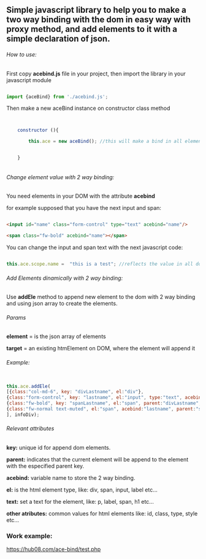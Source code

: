 ## Simple javascript library to help you to make a two way binding with the dom in easy way with proxy method, and add elements to it with a simple declaration of json.

###### How to use:

First copy **acebind.js** file in your project, then import the library in your javascript module

```javascript

import {aceBind} from './acebind.js';

```

Then make a new aceBind instance on constructor class method

```javascript


    constructor (){

        this.ace = new aceBind(); //this will make a bind in all elements in DOM with the attribute "acebind"


    }



```


###### Change element value with 2 way binding:

You need elements in your DOM with the attribute **acebind**

for example supposed that you have the next input and span:

```html

<input id="name" class="form-control" type="text" acebind="name"/>

<span class="fw-bold" acebind="name"></span>

```

You can change the input and span text with the next javascript code:

```javascript

this.ace.scope.name =  "this is a test"; //reflects the value in all dom elements with the attribute "acebind = name"

```

###### Add Elements dinamically with 2 way binding:

Use **addEle** method to append new element to the dom with 2 way binding and using json array to create the elements.

###### Params
**element** = is the json array of elements

**target** = an existing htmElement on DOM, where the element will append it

###### Example:

```javascript

this.ace.addEle(
[{class:"col-md-6", key: "divLastname", el:"div"},
{class:"form-control", key: "lastname", el:"input", type:"text", acebind:"lastname", parent:"divLastname"},
{class:"fw-bold", key: "spanLastname", el:"span", parent:"divLastname", text:"lastname scope: "},
{class:"fw-normal text-muted", el:"span", acebind:"lastname", parent:"spanLastname"}
], infoDiv);

```

###### Relevant attributes

**key:** unique id for append dom elements.

**parent:** indicates that the current element will be append to the element with the especified parent key.

**acebind:** variable name to store the 2 way binding.

**el:** is the html element type, like: div, span, input, label etc...

**text:** set a text for the element, like: p, label, span, h1 etc...

**other atributes:** common values for html elements like: id, class, type, style etc... 


### Work example:

https://hub08.com/ace-bind/test.php







				







